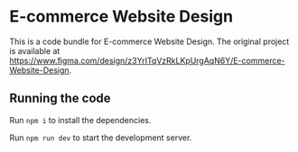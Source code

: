 
  # E-commerce Website Design

  This is a code bundle for E-commerce Website Design. The original project is available at https://www.figma.com/design/z3YrITqVzRkLKpUrgAqN6Y/E-commerce-Website-Design.

  ## Running the code

  Run `npm i` to install the dependencies.

  Run `npm run dev` to start the development server.
  